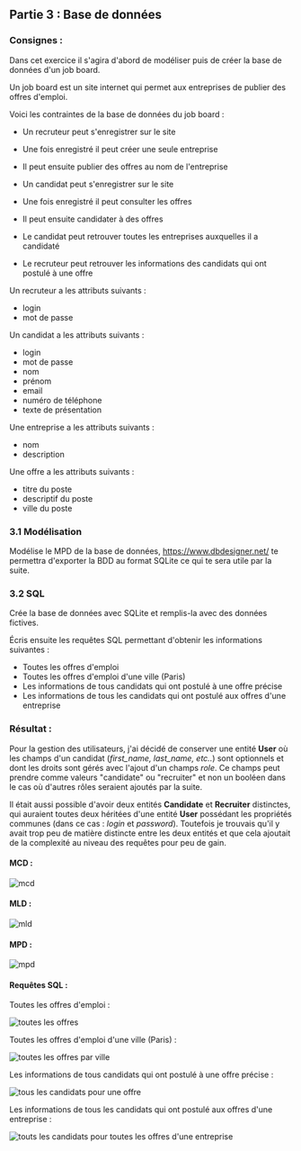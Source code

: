 ## Partie 3 : Base de données

### Consignes :

Dans cet exercice il s'agira d'abord de modéliser puis de créer la base de données d'un job board.

Un job board est un site internet qui permet aux entreprises de publier des offres d'emploi.

Voici les contraintes de la base de données du job board :

- Un recruteur peut s'enregistrer sur le site
- Une fois enregistré il peut créer une seule entreprise
- Il peut ensuite publier des offres au nom de l'entreprise

- Un candidat peut s'enregistrer sur le site
- Une fois enregistré il peut consulter les offres
- Il peut ensuite candidater à des offres

- Le candidat peut retrouver toutes les entreprises auxquelles il a candidaté
- Le recruteur peut retrouver les informations des candidats qui ont postulé à une offre

Un recruteur a les attributs suivants :

- login
- mot de passe

Un candidat a les attributs suivants :

- login
- mot de passe
- nom
- prénom
- email
- numéro de téléphone
- texte de présentation

Une entreprise a les attributs suivants :

- nom
- description

Une offre a les attributs suivants :

- titre du poste
- descriptif du poste
- ville du poste

### 3.1 Modélisation

Modélise le MPD de la base de données, https://www.dbdesigner.net/ te permettra d'exporter la BDD au format SQLite ce qui te sera utile par la suite.

### 3.2 SQL

Crée la base de données avec SQLite et remplis-la avec des données fictives.

Écris ensuite les requêtes SQL permettant d'obtenir les informations suivantes :

- Toutes les offres d'emploi
- Toutes les offres d'emploi d'une ville (Paris)
- Les informations de tous candidats qui ont postulé à une offre précise
- Les informations de tous les candidats qui ont postulé aux offres d'une entreprise

### Résultat :

Pour la gestion des utilisateurs, j'ai décidé de conserver une entité **User** où les champs d'un candidat (_first_name, last_name, etc.._) sont optionnels et dont les droits sont gérés avec l'ajout d'un champs _role_. Ce champs peut prendre comme valeurs "candidate" ou "recruiter" et non un booléen dans le cas où d'autres rôles seraient ajoutés par la suite.

Il était aussi possible d'avoir deux entités **Candidate** et **Recruiter** distinctes, qui auraient toutes deux héritées d'une entité **User** possédant les propriétés communes (dans ce cas : _login_ et _password_). Toutefois je trouvais qu'il y avait trop peu de matière distincte entre les deux entités et que cela ajoutait de la complexité au niveau des requêtes pour peu de gain.

#### MCD :

![mcd](MCD.jpg)

#### MLD :

![mld](MLD.jpg)

#### MPD :

![mpd](MPD.jpg)

#### Requêtes SQL :

Toutes les offres d'emploi :

![toutes les offres](./requests/all_offers.jpg)

Toutes les offres d'emploi d'une ville (Paris) :

![toutes les offres par ville](./requests/all_offers_filtered_by_city.jpg)

Les informations de tous candidats qui ont postulé à une offre précise :

![tous les candidats pour une offre](./requests/all_candidates_filtered_by_offer.jpg)

Les informations de tous les candidats qui ont postulé aux offres d'une entreprise :

![touts les candidats pour toutes les offres d'une entreprise](./requests/all_candidates_filtered_by_company_offers.jpg)
